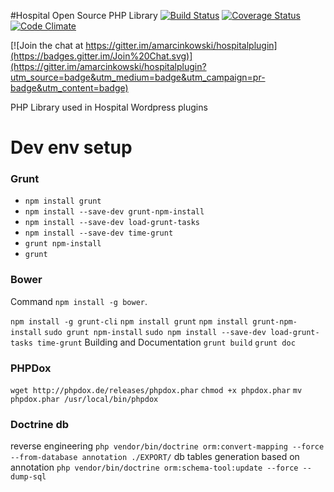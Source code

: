#Hospital Open Source PHP Library [![Build Status](https://travis-ci.org/amarcinkowski/hospitalplugin.svg?branch=master)](https://travis-ci.org/amarcinkowski/hospitalplugin) [![Coverage Status](https://coveralls.io/repos/amarcinkowski/hospitalplugin/badge.svg?branch=master)](https://coveralls.io/r/amarcinkowski/hospitalplugin?branch=master) [![Code Climate](https://codeclimate.com/github/amarcinkowski/hospitalplugin/badges/gpa.svg)](https://codeclimate.com/github/amarcinkowski/hospitalplugin)

[![Join the chat at https://gitter.im/amarcinkowski/hospitalplugin](https://badges.gitter.im/Join%20Chat.svg)](https://gitter.im/amarcinkowski/hospitalplugin?utm_source=badge&utm_medium=badge&utm_campaign=pr-badge&utm_content=badge)

PHP Library used in Hospital Wordpress plugins

Dev env setup
==================

### Grunt
* `npm install grunt`
* `npm install --save-dev grunt-npm-install`
* `npm install --save-dev load-grunt-tasks`
* `npm install --save-dev time-grunt`
* `grunt npm-install`
* `grunt`

### Bower
Command `npm install -g bower`.

`npm install -g grunt-cli`
`npm install grunt`
`npm install grunt-npm-install`
`sudo grunt npm-install`
`sudo npm install --save-dev load-grunt-tasks time-grunt`
Building and Documentation
`grunt build`
`grunt doc`

### PHPDox
`wget http://phpdox.de/releases/phpdox.phar`
`chmod +x phpdox.phar`
`mv phpdox.phar /usr/local/bin/phpdox`

### Doctrine db
reverse engineering
`php vendor/bin/doctrine orm:convert-mapping --force --from-database annotation ./EXPORT/`
db tables generation based on annotation
`php vendor/bin/doctrine orm:schema-tool:update --force --dump-sql`
